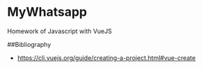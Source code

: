 # MyWhatsapp
Homework of Javascript with VueJS

##Bibliography
* https://cli.vuejs.org/guide/creating-a-project.html#vue-create
